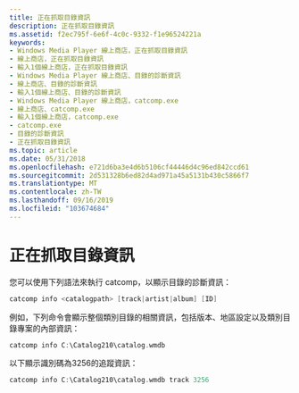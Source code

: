 ```yaml
---
title: 正在抓取目錄資訊
description: 正在抓取目錄資訊
ms.assetid: f2ec795f-6e6f-4c0c-9332-f1e96524221a
keywords:
- Windows Media Player 線上商店，正在抓取目錄資訊
- 線上商店，正在抓取目錄資訊
- 輸入1個線上商店，正在抓取目錄資訊
- Windows Media Player 線上商店、目錄的診斷資訊
- 線上商店、目錄的診斷資訊
- 輸入1個線上商店、目錄的診斷資訊
- Windows Media Player 線上商店，catcomp.exe
- 線上商店、catcomp.exe
- 輸入1個線上商店，catcomp.exe
- catcomp.exe
- 目錄的診斷資訊
- 正在抓取目錄資訊
ms.topic: article
ms.date: 05/31/2018
ms.openlocfilehash: e721d6ba3e4d6b5106cf44446d4c96ed842ccd61
ms.sourcegitcommit: 2d531328b6ed82d4ad971a45a5131b430c5866f7
ms.translationtype: MT
ms.contentlocale: zh-TW
ms.lasthandoff: 09/16/2019
ms.locfileid: "103674684"
---
```

# <a name="retrieving-catalog-information"></a>正在抓取目錄資訊

您可以使用下列語法來執行 catcomp，以顯示目錄的診斷資訊：


```C++
catcomp info <catalogpath> [track|artist|album] [ID]
```



例如，下列命令會顯示整個類別目錄的相關資訊，包括版本、地區設定以及類別目錄專案的內部資訊：


```C++
catcomp info C:\Catalog210\catalog.wmdb
```



以下顯示識別碼為3256的追蹤資訊：


```C++
catcomp info C:\Catalog210\catalog.wmdb track 3256
```



 

 




